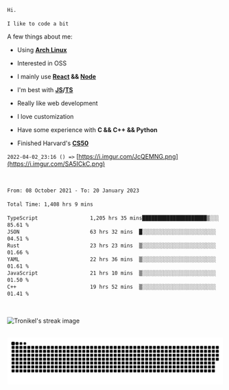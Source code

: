 ```
Hi.

I like to code a bit
```

A few things about me:

-   Using **[Arch Linux](https://archlinux.org/)**

-   Interested in OSS

-   I mainly use **[React](https://reactjs.org/) && [Node](https://nodejs.org/en/)**

-   I'm best with **[JS](https://www.javascript.com/)/[TS](https://www.typescriptlang.org/)**

-   Really like web development

-   I love customization

-   Have some experience with **C && C++ && Python**

-   Finished Harvard's **[CS50](https://cs50.harvard.edu)**

`2022-04-02_23:16 () =>` [https://i.imgur.com/JcQEMNG.png](https://i.imgur.com/SA5ICkC.png)

<br>

<!--START_SECTION:waka-->

```text
From: 08 October 2021 - To: 20 January 2023

Total Time: 1,408 hrs 9 mins

TypeScript                 1,205 hrs 35 mins█████████████████████▒░░░   85.61 %
JSON                       63 hrs 32 mins  █░░░░░░░░░░░░░░░░░░░░░░░░   04.51 %
Rust                       23 hrs 23 mins  ▒░░░░░░░░░░░░░░░░░░░░░░░░   01.66 %
YAML                       22 hrs 36 mins  ▒░░░░░░░░░░░░░░░░░░░░░░░░   01.61 %
JavaScript                 21 hrs 10 mins  ▒░░░░░░░░░░░░░░░░░░░░░░░░   01.50 %
C++                        19 hrs 52 mins  ▒░░░░░░░░░░░░░░░░░░░░░░░░   01.41 %
```

<!--END_SECTION:waka-->

<br>

<p><img align="center" src="https://github-readme-streak-stats.herokuapp.com/?user=Tronikelis&theme=dark" alt="Tronikel's streak image" /></p>

<br>

<img title="" src="https://raw.githubusercontent.com/Tronikelis/Tronikelis/output/github-contribution-grid-snake.svg" alt="very cool snake thingey" data-align="left">
